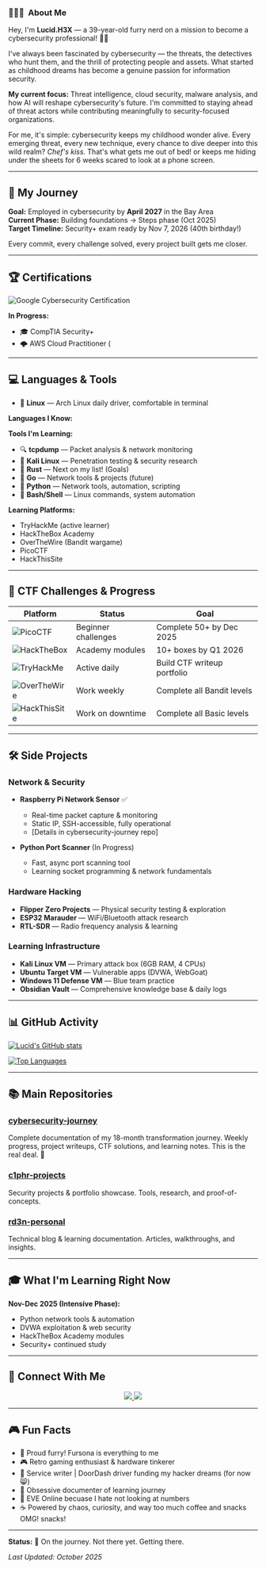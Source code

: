 ### 👨🏻‍💻 &nbsp;About Me

Hey, I'm **Lucid.H3X** — a 39-year-old furry nerd on a mission to become a cybersecurity professional! 🦊🔐

I've always been fascinated by cybersecurity — the threats, the detectives who hunt them, and the thrill of protecting people and assets. What started as childhood dreams has become a genuine passion for information security.

**My current focus:** Threat intelligence, cloud security, malware analysis, and how AI will reshape cybersecurity's future. I'm committed to staying ahead of threat actors while contributing meaningfully to security-focused organizations.

For me, it's simple: cybersecurity keeps my childhood wonder alive. Every emerging threat, every new technique, every chance to dive deeper into this wild realm? *Chef's kiss.* That's what gets me out of bed! or keeps me hiding under the sheets for 6 weeks scared to look at a phone screen.

---

## 🎯 My Journey

**Goal:** Employed in cybersecurity by **April 2027** in the Bay Area  
**Current Phase:** Building foundations → Steps phase (Oct 2025)  
**Target Timeline:** Security+ exam ready by Nov 7, 2026 (40th birthday!)

Every commit, every challenge solved, every project built gets me closer. 

---

## 🏆 Certifications

![Google Cybersecurity Certification](https://img.shields.io/badge/Google%20Cybersecurity%20Certification-September%202024-purple?style=flat-square&logo=google&logoColor=white)

**In Progress:**
- 🎓 CompTIA Security+ 
- 🌩️ AWS Cloud Practitioner (

---

## 💻 Languages & Tools

- 📝 **Linux** — Arch Linux daily driver, comfortable in terminal

**Languages I Know:**


**Tools I'm Learning:**
- 🔍 **tcpdump** — Packet analysis & network monitoring
- 🎯 **Kali Linux** — Penetration testing & security research
- 🦀 **Rust** — Next on my list! (Goals)
- 🔧 **Go** — Network tools & projects (future)
- 🐍 **Python** — Network tools, automation, scripting
- 🐧 **Bash/Shell** — Linux commands, system automation

**Learning Platforms:**
- TryHackMe (active learner)
- HackTheBox Academy
- OverTheWire (Bandit wargame)
- PicoCTF
- HackThisSite

---

## 🚩 CTF Challenges & Progress

| Platform | Status | Goal |
|----------|--------|------|
| ![PicoCTF](https://img.shields.io/badge/PicoCTF-In%20Progress-brightgreen?style=flat-square) | Beginner challenges | Complete 50+ by Dec 2025 |
| ![HackTheBox](https://img.shields.io/badge/HackTheBox-Starting%20Soon-yellow?style=flat-square) | Academy modules | 10+ boxes by Q1 2026 |
| ![TryHackMe](https://img.shields.io/badge/TryHackMe-Learning-blue?style=flat-square) | Active daily | Build CTF writeup portfolio |
| ![OverTheWire](https://img.shields.io/badge/OverTheWire%20Bandit-Level%203-success?style=flat-square) |Work weekly |Complete all Bandit levels
  ![HackThisSite](https://img.shields.io/badge/HackThisSite%20Basic-Levels%202-success?style=flat-square) |Work on downtime|Complete all Basic levels

---

## 🛠️ Side Projects

### Network & Security
- **Raspberry Pi Network Sensor** ✅ 
  - Real-time packet capture & monitoring
  - Static IP, SSH-accessible, fully operational
  - [Details in cybersecurity-journey repo]

- **Python Port Scanner** (In Progress)
  - Fast, async port scanning tool
  - Learning socket programming & network fundamentals

### Hardware Hacking
- **Flipper Zero Projects** — Physical security testing & exploration
- **ESP32 Marauder** — WiFi/Bluetooth attack research
- **RTL-SDR** — Radio frequency analysis & learning

### Learning Infrastructure
- **Kali Linux VM** — Primary attack box (6GB RAM, 4 CPUs)
- **Ubuntu Target VM** — Vulnerable apps (DVWA, WebGoat)
- **Windows 11 Defense VM** — Blue team practice
- **Obsidian Vault** — Comprehensive knowledge base & daily logs

---

## 📊 GitHub Activity

[![Lucid's GitHub stats](https://github-readme-stats.vercel.app/api?username=LucidH3X&theme=dark&show_icons=true)](https://github.com/LucidH3X)

[![Top Languages](https://github-readme-stats.vercel.app/api/top-langs/?username=LucidH3X&layout=compact&theme=dark)](https://github.com/LucidH3X)

---

## 📚 Main Repositories

### [cybersecurity-journey](https://github.com/LucidH3X/cybersecurity-journey)
Complete documentation of my 18-month transformation journey. Weekly progress, project writeups, CTF solutions, and learning notes. This is the real deal. 🔐

### [c1phr-projects](https://github.com/LucidH3X/c1phr-projects)
Security projects & portfolio showcase. Tools, research, and proof-of-concepts.

### [rd3n-personal](https://github.com/LucidH3X/rd3n-personal)
Technical blog & learning documentation. Articles, walkthroughs, and insights.

---

## 🎓 What I'm Learning Right Now

**Nov-Dec 2025 (Intensive Phase):**
- Python network tools & automation
- DVWA exploitation & web security
- HackTheBox Academy modules
- Security+ continued study

---

## 🔗 Connect With Me

<p align="center">
  <a href="https://twitter.com/LucidH3X">
    <img src="https://img.shields.io/badge/Twitter-@LucidH3X-1DA1F2?style=flat-square&logo=twitter&logoColor=white">
  </a>
  <a href="https://github.com/LucidH3X">
    <img src="https://img.shields.io/badge/GitHub-LucidH3X-181717?style=flat-square&logo=github&logoColor=white">
  </a>
</p>

---

## 🎮 Fun Facts

- 🦊 Proud furry! Fursona is everything to me
- 🎮 Retro gaming enthusiast & hardware tinkerer
- 🚗 Service writer | DoorDash driver funding my hacker dreams (for now 😸)
- 📝 Obsessive documenter of learning journey
- 🎵 EVE Online becuase I hate not looking at numbers
- ☕ Powered by chaos, curiosity, and way too much coffee and snacks OMG! snacks!

---

**Status:** 🚀 On the journey. Not there yet. Getting there. 

*Last Updated: October 2025*
